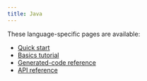 ```yaml
---
title: Java
---
```


These language-specific pages are available:

- [Quick start](quickstart)
- [Basics tutorial](basics)
- [Generated-code reference](generated-code)
- [API reference](https://grpc.github.io/grpc-java/javadoc)
